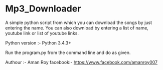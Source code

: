 # Mp3_Downloader
A simple python script from which you can download the songs by just entering the name. You can also download by entering a list of name, youtube link or list of youtube links.


Python version :- Python 3.4.3+

Run the program.py from the command line and do as given. 


Authour :- Aman Roy
facebook:- https://www.facebook.com/amanroy007
